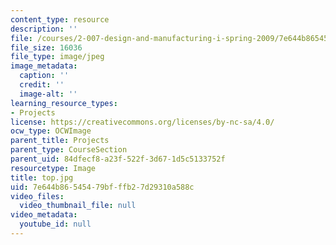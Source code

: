 ```yaml
---
content_type: resource
description: ''
file: /courses/2-007-design-and-manufacturing-i-spring-2009/7e644b86545479bfffb27d29310a588c_top.jpg
file_size: 16036
file_type: image/jpeg
image_metadata:
  caption: ''
  credit: ''
  image-alt: ''
learning_resource_types:
- Projects
license: https://creativecommons.org/licenses/by-nc-sa/4.0/
ocw_type: OCWImage
parent_title: Projects
parent_type: CourseSection
parent_uid: 84dfecf8-a23f-522f-3d67-1d5c5133752f
resourcetype: Image
title: top.jpg
uid: 7e644b86-5454-79bf-ffb2-7d29310a588c
video_files:
  video_thumbnail_file: null
video_metadata:
  youtube_id: null
---
```

